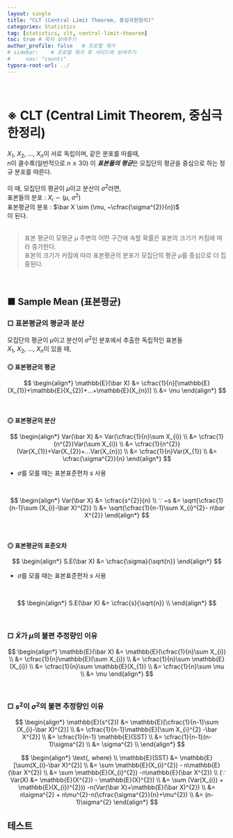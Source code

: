 ```yaml
---
layout: single
title: "CLT (Central Limit Theorem, 중심극한정리)"
categories: Statistics
tag: [statistics, clt, central-limit-theorem]
toc: true # 목차 보여주기
author_profile: false   # 프로필 제거
# sidebar:    # 프로필 제거 후 사이드바 보여주기
#     nav: "counts"
typora-root-url: ../
---
```

<br>

# **※ CLT (Central Limit Theorem, 중심극한정리)**

$X_{1}$, $X_{2}$, ..., $X_{n}$이 서로 독립이며, 같은 분포를 따를때,<br>
$n$이 클수록(일반적으로 $n \ge 30$) 이 ***표본들의 평균***은 모집단의 평균을 중심으로 하는 정규 분포를 따른다.
<br>
<br>
이 때, 모집단의 평균이 $\mu$이고 분산이 $\sigma^{2}$라면,<br>
표본들의 분포 : $X_{i} \sim (\mu, ~\sigma^{2})$<br>
표본평균의 분포 : $\bar X \sim (\mu, ~\cfrac{\sigma^{2}}{n})$<br>
이 된다.
<br>
<br>

> 표본 평균이 모평균 $\mu$ 주변의 어떤 구간에 속할 확률은 표본의 크기가 커짐에 따라 증가한다.<br>
> 표본의 크기가 커짐에 따라 표본평균의 분포가 모집단의 평균 $\mu$를 중심으로 더 집중된다.

<br>

## ■ Sample Mean (표본평균)
### □ 표본평균의 평균과 분산
모집단의 평균이 $\mu$이고 분산이 $\sigma^{2}$인 분포에서 추출한 독립적인 표본들<br>
$X_{1}$, $X_{2}$, ..., $X_{n}$이 있을 때,<br>

#### **◎ 표본평균의 평균**
$$
\begin{align*}
\mathbb{E}(\bar X) &= \cfrac{1}{n}[\mathbb{E}(X_{1})+\mathbb{E}(X_{2})+...+\mathbb{E}(X_{n})] \\
&= \mu
\end{align*}
$$

<br>

#### **◎ 표본평균의 분산**

$$
\begin{align*}
Var(\bar X) &= Var(\cfrac{1}{n}\sum X_{i}) \\
&= \cfrac{1}{n^{2}}Var(\sum X_{i}) \\
&= \cfrac{1}{n^{2}}(Var(X_{1})+Var(X_{2})+...Var(X_{n})) \\
&= \cfrac{1}{n}Var(X_{1}) \\
&= \cfrac{\sigma^{2}}{n}
\end{align*}
$$

- $\sigma$를 모를 때는 표본표준편차 $s$ 사용

<br>

$$
\begin{align*}
Var(\bar X) &= \cfrac{s^{2}}{n} \\
∵ ~s &= \sqrt{\cfrac{1}{n-1}\sum (X_{i}-\bar X)^{2}} \\
&= \sqrt{\cfrac{1}{n-1}\sum X_{i}^{2}- n\bar X^{2}}
\end{align*}
$$

<br>

#### **◎ 표본평균의 표준오차**
$$
\begin{align*}
S.E(\bar X) &= \cfrac{\sigma}{\sqrt{n}}
\end{align*}
$$
- $\sigma$를 모를 때는 표본표준편차 $s$ 사용

<br>

$$
\begin{align*}
S.E(\bar X) &= \cfrac{s}{\sqrt{n}} \\
\end{align*}
$$


<br>

### □ $\bar X$가 $\mu$의 불편 추정량인 이유
$$
\begin{align*}
\mathbb{E}(\bar X) &= \mathbb{E}(\cfrac{1}{n}\sum X_{i}) \\
&= \cfrac{1}{n}\mathbb{E}(\sum X_{i}) \\
&= \cfrac{1}{n}\sum \mathbb{E}(X_{i}) \\
&= \cfrac{1}{n}\sum \mathbb{E}(X_{1}) \\
&= \cfrac{1}{n}\sum \mu \\
&= \mu
\end{align*}
$$

<br>

### □ $s^{2}$이 $\sigma^{2}$의 불편 추정량인 이유
$$
\begin{align*}
\mathbb{E}(s^{2}) &= \mathbb{E}[\cfrac{1}{n-1}\sum (X_{i}-\bar X)^{2}] \\
&= \cfrac{1}{n-1}\mathbb{E}[\sum X_{i}^{2} -\bar X^{2}] \\
&= \cfrac{1}{n-1} \mathbb{E}(SST) \\
&= \cfrac{1}{n-1}(n-1)\sigma^{2} \\
&= \sigma^{2} \\
\end{align*}
$$

$$
\begin{align*}
\text{, where} \\
\mathbb{E}(SST) &= \mathbb{E}[\sum(X_{i}-\bar X)^{2}] \\
&= \sum \mathbb{E}(X_{i}^{2}) - n\mathbb{E}(\bar X^{2}) \\
&= \sum \mathbb{E}(X_{i}^{2}) -n\mathbb{E}(\bar X^{2}) \\
(∵ Var(X) &= \mathbb{E}(X^{2}) - \mathbb{E}(X)^{2}) \\
&= \sum (Var(X_{i}) + \mathbb{E}(X_{i})^{2})) -n(Var(\bar X)+\mathbb{E}(\bar X)^{2}) \\
&= n\sigma^{2} + n\mu^{2}-n(\cfrac{\sigma^{2}}{n}+\mu^{2}) \\
&= (n-1)\sigma^{2}
\end{align*}
$$

## 테스트